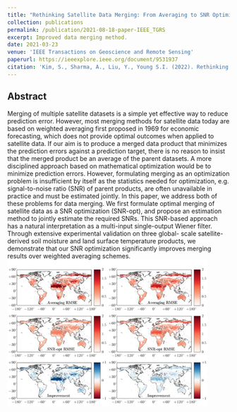 ```yaml
---
title: "Rethinking Satellite Data Merging: From Averaging to SNR Optimization"
collection: publications
permalink: /publication/2021-08-18-paper-IEEE_TGRS
excerpt: Improved data merging method.
date: 2021-03-23
venue: 'IEEE Transactions on Geoscience and Remote Sensing'
paperurl: https://ieeexplore.ieee.org/document/9531937
citation: 'Kim, S., Sharma, A., Liu, Y., Young S.I. (2022). Rethinking Satellite Data Merging: From Averaging to SNR Optimization, <i>IEEE Transactions on Geoscience and Remote Sensing</i>, 60, 1-15'
---
```

## Abstract
Merging of multiple satellite datasets is a simple yet effective way to reduce prediction error. However, most merging methods for satellite data today are based on weighted averaging first proposed in 1969 for economic forecasting, which does not provide optimal outcomes when applied to satellite data. If our aim is to produce a merged data product that minimizes the prediction errors against a prediction target, there is no reason to insist that the merged product be an average of the parent datasets. A more disciplined approach based on mathematical optimization would be to minimize prediction errors. However, formulating merging as an optimization problem is insufficient by itself as the statistics needed for optimization, e.g. signal-to-noise ratio (SNR) of parent products, are often unavailable in practice and must be estimated jointly. In this paper, we address both of these problems for data merging. We first formulate optimal merging of satellite data as a SNR optimization (SNR-opt), and propose an estimation method to jointly estimate the required SNRs. This SNR-based approach has a natural interpretation as a multi-input single-output Wiener filter. Through extensive experimental validation on three global- scale satellite-derived soil moisture and land surface temperature products, we demonstrate that our SNR optimization significantly improves merging results over weighted averaging schemes.
<br/><img src='/images/SNR_opt.jpg' width="90%" height="90%">